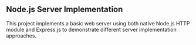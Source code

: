 ## Node.js Server Implementation

This project implements a basic web server using both native Node.js HTTP module and Express.js to demonstrate different server implementation approaches.